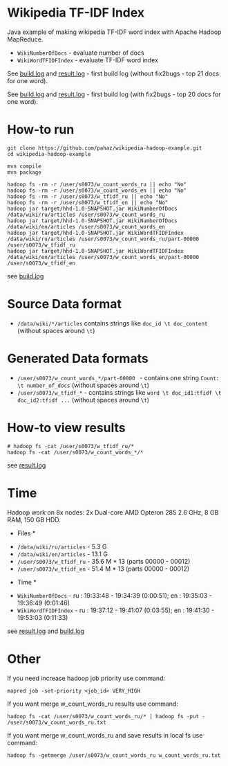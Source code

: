 # Wikipedia TF-IDF Index #

Java example of making wikipedia TF-IDF word index with Apache Hadoop MapReduce.

 - `WikiNumberOfDocs` - evaluate number of docs
 - `WikiWordTFIDFIndex` - evaluate TF-IDF word index

See [build.log](https://github.com/pahaz/wikipedia-hadoop-example/blob/master/build.log.txt) and [result.log](https://github.com/pahaz/wikipedia-hadoop-example/blob/master/result.log.txt) - first build log (without fix2bugs - top 21 docs for one word).

See [build.log](https://github.com/pahaz/wikipedia-hadoop-example/blob/master/build2.log.txt) and [result.log](https://github.com/pahaz/wikipedia-hadoop-example/blob/master/result2.log.txt) - first build log (with fix2bugs - top 20 docs for one word).


# How-to run #

    git clone https://github.com/pahaz/wikipedia-hadoop-example.git
    cd wikipedia-hadoop-example
    
    mvn compile
    mvn package
    
    hadoop fs -rm -r /user/s0073/w_count_words_ru || echo "No"
    hadoop fs -rm -r /user/s0073/w_count_words_en || echo "No"
    hadoop fs -rm -r /user/s0073/w_tfidf_ru || echo "No"
    hadoop fs -rm -r /user/s0073/w_tfidf_en || echo "No"
    hadoop jar target/hhd-1.0-SNAPSHOT.jar WikiNumberOfDocs   /data/wiki/ru/articles /user/s0073/w_count_words_ru
    hadoop jar target/hhd-1.0-SNAPSHOT.jar WikiNumberOfDocs   /data/wiki/en/articles /user/s0073/w_count_words_en
    hadoop jar target/hhd-1.0-SNAPSHOT.jar WikiWordTFIDFIndex /data/wiki/ru/articles /user/s0073/w_count_words_ru/part-00000 /user/s0073/w_tfidf_ru
    hadoop jar target/hhd-1.0-SNAPSHOT.jar WikiWordTFIDFIndex /data/wiki/en/articles /user/s0073/w_count_words_en/part-00000 /user/s0073/w_tfidf_en

see [build.log](https://github.com/pahaz/wikipedia-hadoop-example/blob/master/build.log.txt)

    
# Source Data format #

 - `/data/wiki/*/articles` contains strings like `doc_id \t doc_content` (without spaces around `\t`)

 
# Generated Data formats #

 - `/user/s0073/w_count_words_*/part-00000 ` - contains one string `Count: \t number_of_docs` (without spaces around `\t`)
 - `/user/s0073/w_tfidf_*` - contains strings like `word \t doc_id1:tfidf \t doc_id2:tfidf ...` (without spaces around `\t`)
 
 
# How-to view results #

    # hadoop fs -cat /user/s0073/w_tfidf_ru/*
    hadoop fs -cat /user/s0073/w_count_words_*/*

see [result.log](https://github.com/pahaz/twitter-hadoop-example/blob/master/result.log.txt)


# Time #

Hadoop work on 8x nodes: 2x Dual-core AMD Opteron 285 2.6 GHz, 8 GB RAM, 150 GB HDD.

* Files *  
 - `/data/wiki/ru/articles` - 5.3 G
 - `/data/wiki/en/articles` - 13.1 G
 - `/user/s0073/w_tfidf_ru` - 35.6 M * 13 (parts 00000 - 00012)
 - `/user/s0073/w_tfidf_en` - 51.4 M * 13 (parts 00000 - 00012)

* Time *  
 - `WikiNumberOfDocs` - ru : 19:33:48 - 19:34:39 (0:00:51); en : 19:35:03 - 19:36:49 (0:01:46)
 - `WikiWordTFIDFIndex` - ru : 19:37:12 - 19:41:07 (0:03:55); en : 19:41:30 - 19:53:03 (0:11:33)

see [result.log](https://github.com/pahaz/twitter-hadoop-example/blob/master/result.log.txt) and [build.log](https://github.com/pahaz/wikipedia-hadoop-example/blob/master/build.log.txt)


# Other #

If you need increase hadoop job priority use command:

    mapred job -set-priority <job_id> VERY_HIGH

If you want merge w_count_words_ru results use command:

    hadoop fs -cat /user/s0073/w_count_words_ru/* | hadoop fs -put - /user/s0073/w_count_words_ru.txt

If you want merge w_count_words_ru and save results in local fs use command:

    hadoop fs -getmerge /user/s0073/w_count_words_ru w_count_words_ru.txt
